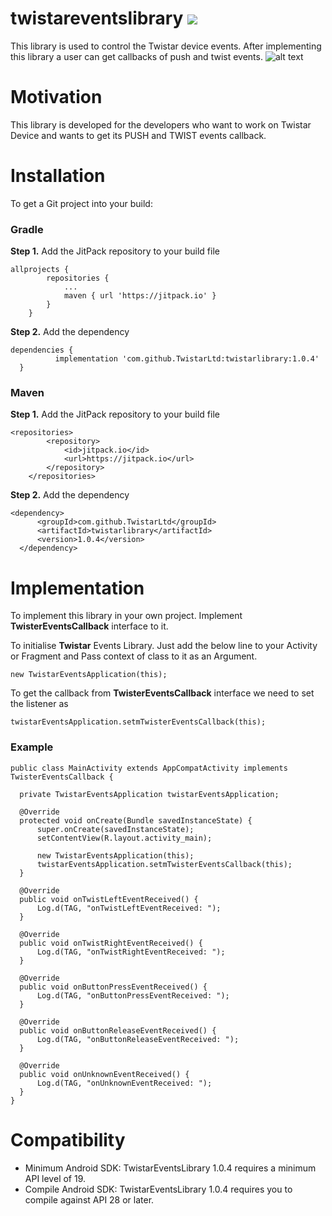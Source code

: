 # twistareventslibrary [![](https://jitpack.io/v/TwistarApp/twistareventslibrary.svg)](https://jitpack.io/#TwistarApp/twistareventslibrary)
This library is used to control the Twistar device events. After implementing this library a user can get callbacks of push and twist events.
![alt text](http://www.twistar.co/content/device-variant/maple-white-ceramic/oblique_maple.png)

# Motivation
This library is developed for the developers who want to work on Twistar Device and wants to get its PUSH and TWIST events callback.

# Installation
To get a Git project into your build:

### Gradle

**Step 1.** Add the JitPack repository to your build file

```
allprojects {
		repositories {
			...
			maven { url 'https://jitpack.io' }
		}
	}
  ```
  **Step 2.** Add the dependency
  
  ```
  dependencies {
	        implementation 'com.github.TwistarLtd:twistarlibrary:1.0.4'
	}
  ```
### Maven

**Step 1.** Add the JitPack repository to your build file

```
<repositories>
		<repository>
		    <id>jitpack.io</id>
		    <url>https://jitpack.io</url>
		</repository>
	</repositories>
  ```
  
  **Step 2.** Add the dependency
  
  ```
  <dependency>
	    <groupId>com.github.TwistarLtd</groupId>
	    <artifactId>twistarlibrary</artifactId>
	    <version>1.0.4</version>
	</dependency>
  ```

  # Implementation
  To implement this library in your own project. Implement **TwisterEventsCallback** interface to it.
  
  To initialise **Twistar** Events Library. Just add the below line to your Activity or Fragment and Pass context of class to it as an Argument. 
  
  ```
  new TwistarEventsApplication(this);
  ```
  
  To get the callback from **TwisterEventsCallback** interface we need to set the listener as
  
  ```
  twistarEventsApplication.setmTwisterEventsCallback(this);
  ```
  
  ### Example
  ```
  public class MainActivity extends AppCompatActivity implements TwisterEventsCallback {
   
    private TwistarEventsApplication twistarEventsApplication;
    
    @Override
    protected void onCreate(Bundle savedInstanceState) {
        super.onCreate(savedInstanceState);
        setContentView(R.layout.activity_main);

        new TwistarEventsApplication(this);
        twistarEventsApplication.setmTwisterEventsCallback(this);
    }

    @Override
    public void onTwistLeftEventReceived() {
        Log.d(TAG, "onTwistLeftEventReceived: ");
    }

    @Override
    public void onTwistRightEventReceived() {
        Log.d(TAG, "onTwistRightEventReceived: ");
    }

    @Override
    public void onButtonPressEventReceived() {
        Log.d(TAG, "onButtonPressEventReceived: ");
    }

    @Override
    public void onButtonReleaseEventReceived() {
        Log.d(TAG, "onButtonReleaseEventReceived: ");
    }

    @Override
    public void onUnknownEventReceived() {
        Log.d(TAG, "onUnknownEventReceived: ");
    }
}
```
# Compatibility
- Minimum Android SDK: TwistarEventsLibrary 1.0.4 requires a minimum API level of 19.
- Compile Android SDK: TwistarEventsLibrary 1.0.4 requires you to compile against API 28 or later.

